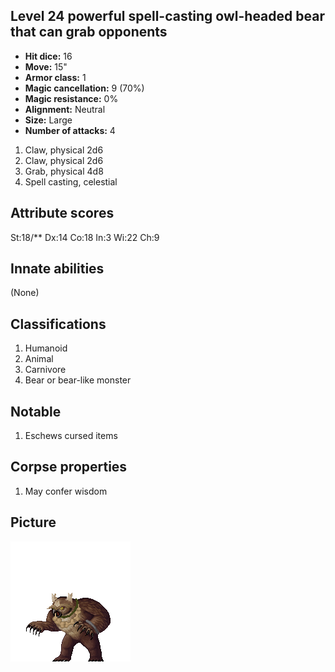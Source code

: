 ## Level 24 powerful spell-casting owl-headed bear that can grab opponents

- **Hit dice:** 16
- **Move:** 15"
- **Armor class:** 1
- **Magic cancellation:** 9 (70%)
- **Magic resistance:** 0%
- **Alignment:** Neutral
- **Size:** Large
- **Number of attacks:** 4
1. Claw, physical 2d6
2. Claw, physical 2d6
3. Grab, physical 4d8
4. Spell casting, celestial

## Attribute scores

St:18/** Dx:14 Co:18 In:3 Wi:22 Ch:9

## Innate abilities

(None)

## Classifications

1. Humanoid
2. Animal
3. Carnivore
4. Bear or bear-like monster

## Notable

1. Eschews cursed items

## Corpse properties

1. May confer wisdom

## Picture

![Owlbear matriarch](https://github.com/hyvanmielenpelit/GnollHackTileSet/blob/main/Monsters/owlbear_matriarch/owlbear_matriarch.png)

